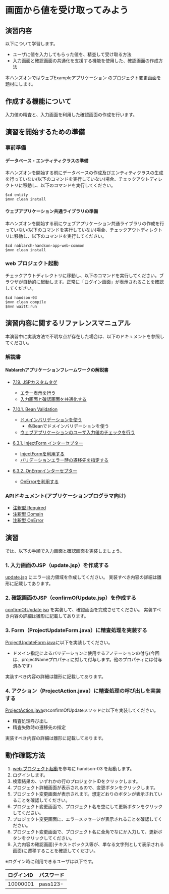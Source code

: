 画面から値を受け取ってみよう
==================================

## 演習内容
以下について学習します。

 - ユーザに値を入力してもらった値を、精査して受け取る方法
 - 入力画面と確認画面の共通化を支援する機能を使用した、確認画面の作成方法

本ハンズオンではウェブExampleアプリケーション のプロジェクト変更画面を題材にします。

## 作成する機能について

入力値の精査と、入力画面を利用した確認画面の作成を行います。

## 演習を開始するための準備

### 事前準備

#### データベース・エンティティクラスの準備
本ハンズオンを開始する前にデータベースの作成及びエンティティクラスの生成を行っていない(以下のコマンドを実行していない)場合、チェックアウトディレクトリに移動し、以下のコマンドを実行してください。

    $cd entity
    $mvn clean install

#### ウェブアプリケーション共通ライブラリの準備
本ハンズオンを開始する前にウェブアプリケーション共通ライブラリの作成を行っていない(以下のコマンドを実行していない)場合、チェックアウトディレクトリに移動し、以下のコマンドを実行してください。

    $cd nablarch-handson-app-web-common
    $mvn clean install

### web プロジェクト起動
チェックアウトディレクトリに移動し、以下のコマンドを実行してください。ブラウザが自動的に起動します。正常に「ログイン画面」が表示されることを確認してください。

    $cd handson-03
    $mvn clean compile
    $mvn waitt:run

## 演習内容に関するリファレンスマニュアル
本演習中に実装方法で不明な点が存在した場合は、以下のドキュメントを参照してください。

### 解説書

#### Nablarchアプリケーションフレームワークの解説書

- [7.19. JSPカスタムタグ](https://nablarch.github.io/docs/5u19/doc/application_framework/application_framework/libraries/tag.html#jsp)
	- [エラー表示を行う](https://nablarch.github.io/docs/5u19/doc/application_framework/application_framework/libraries/tag.html#tag-write-error)
	- [入力画面と確認画面を共通化する](https://nablarch.github.io/docs/5u19/doc/application_framework/application_framework/libraries/tag.html#tag-make-common)

- [7.10.1. Bean Validation](https://nablarch.github.io/docs/5u19/doc/application_framework/application_framework/libraries/validation/bean_validation.html#bean-validation)
	- [ドメインバリデーションを使う](https://nablarch.github.io/docs/5u19/doc/application_framework/application_framework/libraries/validation/bean_validation.html#bean-validation-domain-validation)
		- 各Beanでドメインバリデーションを使う
  - [ウェブアプリケーションのユーザ入力値のチェックを行う](https://nablarch.github.io/docs/5u19/doc/application_framework/application_framework/libraries/validation/bean_validation.html#bean-validation-web-application)

- [6.3.1. InjectForm インターセプター](https://nablarch.github.io/docs/5u19/doc/application_framework/application_framework/handlers/web_interceptor/InjectForm.html#injectform)
	- [InjectFormを利用する](https://nablarch.github.io/docs/5u19/doc/application_framework/application_framework/handlers/web_interceptor/InjectForm.html#id4)
	- [バリデーションエラー時の遷移先を指定する](https://nablarch.github.io/docs/5u19/doc/application_framework/application_framework/handlers/web_interceptor/InjectForm.html#id5)

- [6.3.2. OnErrorインターセプター](https://nablarch.github.io/docs/5u19/doc/application_framework/application_framework/handlers/web_interceptor/on_error.html#onerror)
  - [OnErrorを利用する](https://nablarch.github.io/docs/5u19/doc/application_framework/application_framework/handlers/web_interceptor/on_error.html#id4)

### APIドキュメント(アプリケーションプログラマ向け)
- [注釈型 Required](https://nablarch.github.io/docs/5u19/publishedApi/nablarch-all/publishedApiDoc/programmer/nablarch/core/validation/ee/Required.html)
- [注釈型 Domain](https://nablarch.github.io/docs/5u19/publishedApi/nablarch-all/publishedApiDoc/programmer/nablarch/core/validation/ee/Domain.html)
- [注釈型 OnError](https://nablarch.github.io/docs/5u19/publishedApi/nablarch-all/publishedApiDoc/programmer/nablarch/fw/web/interceptor/OnError.html)


## 演習
では、以下の手順で入力画面と確認画面を実装しましょう。

### 1. 入力画面のJSP（update.jsp）を作成する
[update.jsp](./src/main/webapp/WEB-INF/view/project/update.jsp) にエラー出力領域を作成してください。
  実装すべき内容の詳細は雛形に記載してあります。


### 2. 確認画面のJSP（confirmOfUpdate.jsp）を作成する
[confirmOfUpdate.jsp](./src/main/webapp/WEB-INF/view/project/confirmOfUpdate.jsp) を実装して、確認画面を完成させてください。
  実装すべき内容の詳細は雛形に記載してあります。


### 3. Form（ProjectUpdateForm.java）に精査処理を実装する
[ProjectUpdateForm.java](./src/main/java/com/nablarch/example/app/web/form/ProjectUpdateForm.java)に以下を実装してください。

- ドメイン指定によるバリデーションに使用するアノテーションの付与(今回は、projectNameプロパティに対して付与します。他のプロパティには付与済みです)

実装すべき内容の詳細は雛形に記載してあります。


### 4. アクション（ProjectAction.java）に精査処理の呼び出しを実装する
[ProjectAction.java](./src/main/java/com/nablarch/example/app/web/action/ProjectAction.java)のconfirmOfUpdateメソッドに以下を実装してください。

- 精査処理呼び出し
- 精査失敗時の遷移先の指定

実装すべき内容の詳細は雛形に記載してあります。


## 動作確認方法

1. [web プロジェクト起動](#web-プロジェクト起動)を参考に handson-03 を起動します。
2. ログインします。
3. 検索結果の、いずれかの行のプロジェクトIDをクリックします。
4. プロジェクト詳細画面が表示されるので、変更ボタンをクリックします。
5. プロジェクト変更画面が表示されます。想定どおりのボタンが表示されていることを確認してください。
6. プロジェクト変更画面で、プロジェクト名を空にして更新ボタンをクリックしてください。
7. プロジェクト変更画面に、エラーメッセージが表示されることを確認してください。
8. プロジェクト変更画面で、プロジェクト名に全角でなにか入力して、更新ボタンをクリックしてください。
9.  入力内容の確認画面(テキストボックス等が、単なる文字列として表示される画面)に遷移することを確認してください。

※ログイン時に利用できるユーザは以下です。

| ログインID | パスワード |
|:-------- |:---------|
| 10000001 | pass123- |
